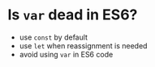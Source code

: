 # Is `var` dead in ES6?
- use `const` by default
- use `let` when reassignment is needed
- avoid using `var` in ES6 code